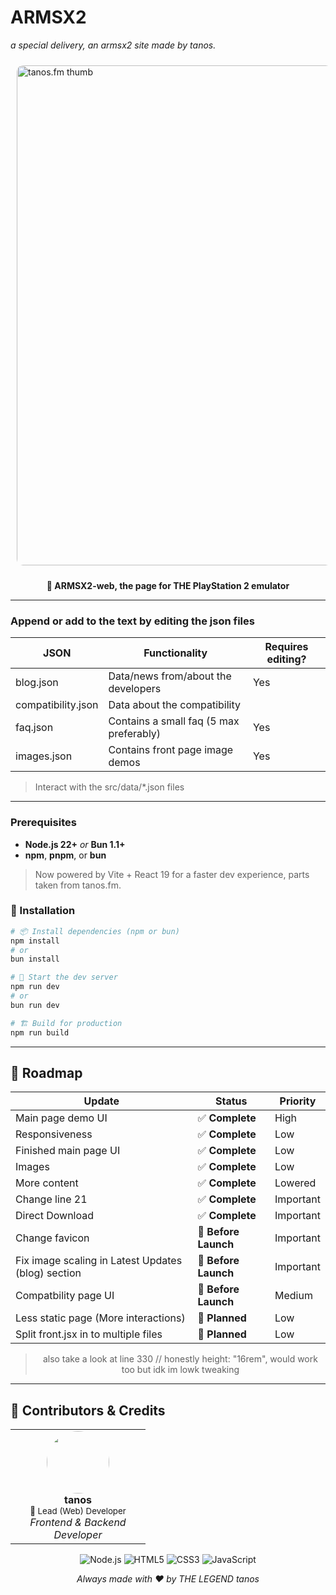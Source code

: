 # ARMSX2

_a special delivery, an armsx2 site made by tanos._

<img src="https://tanos.is-a.dev/images/puresakura.png" alt="tanos.fm thumb" width="800px" style="border-radius: 10px; margin: 10px;">

<div align="center">

**🚀 ARMSX2-web, the page for THE PlayStation 2 emulator**

</div>

---

### Append or add to the text by editing the json files

| JSON               | Functionality                           | Requires editing? |
| ------------------ | --------------------------------------- | ----------------- |
| blog.json          | Data/news from/about the developers     | Yes               |
| compatibility.json | Data about the compatibility            | <Deleted>         |
| faq.json           | Contains a small faq (5 max preferably) | Yes               |
| images.json        | Contains front page image demos         | Yes               |

> Interact with the src/data/\*.json files

---

### Prerequisites

- **Node.js 22+** _or_ **Bun 1.1+**
- **npm**, **pnpm**, or **bun**

> Now powered by Vite + React 19 for a faster dev experience, parts taken from tanos.fm.

### 🔧 Installation

```bash
# 📦 Install dependencies (npm or bun)
npm install
# or
bun install

# 🚀 Start the dev server
npm run dev
# or
bun run dev

# 🏗 Build for production
npm run build
```

---

## 🎯 Roadmap

<div align="center">

| Update                                             | Status               | Priority  |
| -------------------------------------------------- | -------------------- | --------- |
| Main page demo UI                                  | ✅ **Complete**      | High      |
| Responsiveness                                     | ✅ **Complete**      | Low       |
| Finished main page UI                              | ✅ **Complete**      | Low       |
| Images                                             | ✅ **Complete**      | Low       |
| More content                                       | ✅ **Complete**      | Lowered   |
| Change line 21                                     | ✅ **Complete**      | Important |
| Direct Download                                    | ✅ **Complete**      | Important |
| Change favicon                                     | 🔄 **Before Launch** | Important |
| Fix image scaling in Latest Updates (blog) section | 🔄 **Before Launch** | Important |
| Compatbility page UI                               | 🔄 **Before Launch** | Medium    |
| Less static page (More interactions)               | 🔄 **Planned**       | Low       |
| Split front.jsx in to multiple files               | 🔄 **Planned**       | Low       |

> also take a look at line 330 // honestly height: "16rem", would work too but idk im lowk tweaking

</div>

---

## 🤝 Contributors & Credits

<div align="center">
<table>
<tr>
<td align="center" width="200px">
<img src="https://github.com/tanosshi.png" width="100px" style="border-radius: 50%"><br>
<strong>tanos</strong><br>
<sub>🎯 Lead (Web) Developer</sub><br>
<em>Frontend & Backend Developer</em>
</td>
</tr>
</table>
</div>

<div align="center">

![Node.js](https://img.shields.io/badge/Node.js-43853D?style=for-the-badge&logo=node.js&logoColor=white)
![HTML5](https://img.shields.io/badge/HTML5-E34F26?style=for-the-badge&logo=html5&logoColor=white)
![CSS3](https://img.shields.io/badge/CSS3-1572B6?style=for-the-badge&logo=css3&logoColor=white)
![JavaScript](https://img.shields.io/badge/JavaScript-F7DF1E?style=for-the-badge&logo=javascript&logoColor=black)

</div>

<div align="center">

_Always made with ❤️ by THE LEGEND tanos_

</div>
